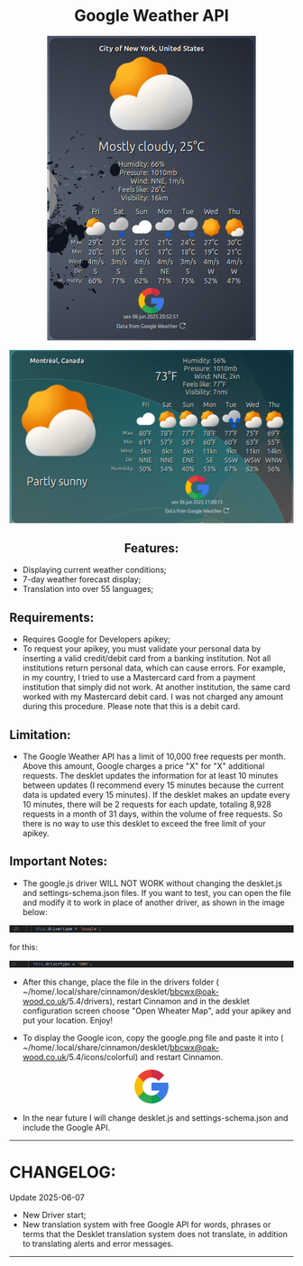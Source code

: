 <div align="center">

# Google Weather API

</div>

<div align="center">

![BBCwx Desklet](https://github.com/naufragoweb/weather-drivers-bbcwx-oak-wood.co.uk/blob/main/%20Z-%20Images/google-weather1.png)

</div>

<div align="center">

![BBCwx Desklet](https://github.com/naufragoweb/weather-drivers-bbcwx-oak-wood.co.uk/blob/main/%20Z-%20Images/google-weather2.png)

</div>

<div align="center">


## Features:


</div>

- Displaying current weather conditions;
- 7-day weather forecast display;
- Translation into over 55 languages;

## Requirements:

* Requires Google for Developers apikey;
* To request your apikey, you must validate your personal data by inserting a valid credit/debit card from a banking institution. Not all institutions return personal data, which can cause errors. For example, in my country, I tried to use a Mastercard card from a payment institution that simply did not work. At another institution, the same card worked with my Mastercard debit card. I was not charged any amount during this procedure. Please note that this is a debit card.

## Limitation:

* The Google Weather API has a limit of 10,000 free requests per month. Above this amount, Google charges a price "X" for "X" additional requests. The desklet updates the information for at least 10 minutes between updates (I recommend every 15 minutes because the current data is updated every 15 minutes). If the desklet makes an update every 10 minutes, there will be 2 requests for each update, totaling 8,928 requests in a month of 31 days, within the volume of free requests. So there is no way to use this desklet to exceed the free limit of your apikey.

## Important Notes:

* The google.js driver WILL NOT WORK without changing the desklet.js and settings-schema.json files. If you want to test, you can open the file and modify it to work in place of another driver, as shown in the image below:

![Google code](https://github.com/naufragoweb/weather-drivers-bbcwx-oak-wood.co.uk/blob/main/%20Z-%20Images/google-weather3.png)

for this:

![Google Code](https://github.com/naufragoweb/weather-drivers-bbcwx-oak-wood.co.uk/blob/main/%20Z-%20Images/google-weather4.png)

* After this change, place the file in the drivers folder ( ~/home/.local/share/cinnamon/desklet/bbcwx@oak-wood.co.uk/5.4/drivers), restart Cinnamon and in the desklet configuration screen choose "Open Wheater Map", add your apikey and put your location. Enjoy!

* To display the Google icon, copy the google.png file and paste it into ( ~/home/.local/share/cinnamon/desklet/bbcwx@oak-wood.co.uk/5.4/icons/colorful) and restart Cinnamon.

<div align="center">

![Google image](https://github.com/naufragoweb/weather-drivers-bbcwx-oak-wood.co.uk/blob/main/Google_Weather/google.png)

</div>

* In the near future I will change desklet.js and settings-schema.json and include the Google API.

----------------------------------------------------------------------------------
# CHANGELOG:

Update 2025-06-07

* New Driver start;
* New translation system with free Google API for words, phrases or terms that the Desklet translation system does not translate, in addition to translating alerts and error messages.

-----------------------------------------------------------------------------------
